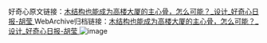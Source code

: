 好奇心原文链接：[木结构也能成为高楼大厦的主心骨，怎么可能？_设计_好奇心日报-胡莹 ](https://www.qdaily.com/articles/10768.html)
WebArchive归档链接：[木结构也能成为高楼大厦的主心骨，怎么可能？_设计_好奇心日报-胡莹 ](http://web.archive.org/web/20181001022144/http://www.qdaily.com:80/articles/10768.html)
![image](http://ww3.sinaimg.cn/large/007d5XDply1g3wg7ok0l6j30u05avb29)